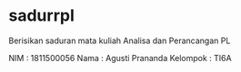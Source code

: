 # sadurrpl
Berisikan saduran mata kuliah Analisa dan Perancangan PL

NIM : 1811500056
Nama : Agusti Prananda
Kelompok : TI6A
